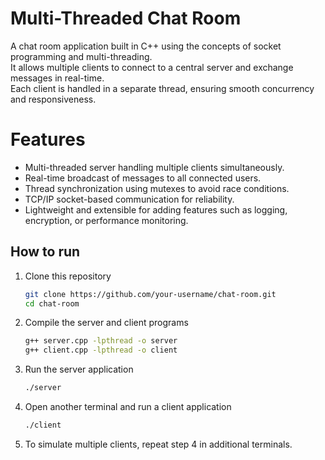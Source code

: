 # Multi-Threaded Chat Room
A chat room application built in C++ using the concepts of socket programming and multi-threading.  
It allows multiple clients to connect to a central server and exchange messages in real-time.  
Each client is handled in a separate thread, ensuring smooth concurrency and responsiveness.  


# Features
- Multi-threaded server handling multiple clients simultaneously.  
- Real-time broadcast of messages to all connected users.  
- Thread synchronization using mutexes to avoid race conditions.  
- TCP/IP socket-based communication for reliability.  
- Lightweight and extensible for adding features such as logging, encryption, or performance monitoring.  

## How to run

1. Clone this repository  
   ```bash
   git clone https://github.com/your-username/chat-room.git
   cd chat-room
2. Compile the server and client programs
   ```bash
   g++ server.cpp -lpthread -o server
   g++ client.cpp -lpthread -o client
3. Run the server application
   ```bash
   ./server
4. Open another terminal and run a client application
   ```bash
   ./client
5. To simulate multiple clients, repeat step 4 in additional terminals.
